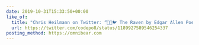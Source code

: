 ```yaml
---
date: 2019-10-31T15:33:50+00:00
like_of:
  title: "Chris Heilmann on Twitter: “🧠🎃🐦 The Raven by Edgar Allen Poe…”"
  url: https://twitter.com/codepo8/status/1189927589546254337
posting_method: https://omnibear.com
---
```

